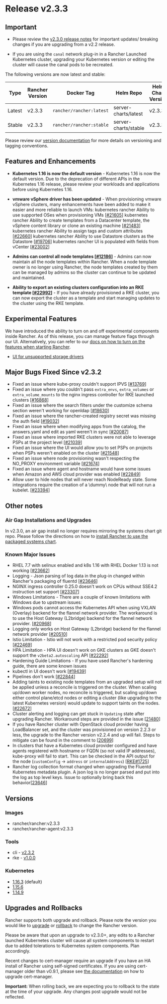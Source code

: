 # Release v2.3.3

## Important

- Please review the [v2.3.0 release notes](https://github.com/rancher/rancher/releases/tag/v2.3.0) for important updates/ breaking changes if you are upgrading from a v2.2 release.

- If you are using the `canal` network plug-in in a Rancher Launched Kubernetes cluster, upgrading your Kubernetes version or editing the cluster will cause the canal pods to be recreated. 

The following versions are now latest and stable:

 |Type | Rancher Version | Docker Tag |Helm Repo| Helm Chart Version |
 |---|---|---|---|---|
 | Latest | v2.3.3 | `rancher/rancher:latest` | server-charts/latest |v2.3.3 |
 | Stable | v2.3.3 | `rancher/rancher:stable` | server-charts/stable | v2.3.3 | 

Please review our [version documentation](https://rancher.com/docs/rancher/v2.x/en/installation/server-tags/) for more details on versioning and tagging conventions.

## Features and Enhancements
* **Kubernetes 1.16 is now the default version** - Kubernetes 1.16 is now the default version. Due to the deprecation of different APIs in the Kubernetes 1.16 release, please review your workloads and applications before using Kubernetes 1.16. 

* **vmware vSphere driver has been updated** - When provisioning vmware vSphere clusters, many enhancements have been added to make it easier and more reliable to launch VMs:
 kubernetes rancher Ability to use supported OSes when provisioning VMs [[#21605](https://github.com/rancher/rancher/issues/21605)]
 kubernetes rancher Ability to create templates from a Datacenter template, the vSphere content library or clone an existing machine [[#21483](https://github.com/rancher/rancher/issues/21483)]
 kubernetes rancher Ability to assign tags and custom attributes [[#22660](https://github.com/rancher/rancher/issues/22660)]
 kubernetes rancher Ability to use Datastore clusters as the Datastore [[#19706](https://github.com/rancher/rancher/issues/197067)]
 kubernetes rancher UI is populated with fields from vCenter [[#23002](https://github.com/rancher/rancher/issues/23002)]

* **Admins can control all node templates [[#12186](https://github.com/rancher/rancher/issues/12186)]** - Admins can now maintain all the node templates within Rancher. When a node template owner is no longer using Rancher, the node templates created by them can be managed by admins so the cluster can continue to be updated and maintained. 

* **Ability to export an existing clusters configuration into an RKE template [[#22992](https://github.com/rancher/rancher/issues/22992)]** - If you have already provisioned a RKE cluster, you can now export the cluster as a template and start managing updates to the cluster using the RKE template.

## Experimental Features

We have introduced the ability to turn on and off experimental components inside Rancher. As of this release, you can manage feature flags through our UI. Alternatively, you can refer to our [docs on how to turn on the features when starting Rancher](https://rancher.com/docs/rancher/v2.x/en/admin-settings/feature-flags/).

* [UI for unsupported storage drivers](https://rancher.com/docs/rancher/v2.x/en/admin-settings/feature-flags/enable-not-default-storage-drivers/)

## Major Bugs Fixed Since v2.3.2
- Fixed an issue where kube-proxy couldn't support IPVS [[#13769](https://github.com/rancher/rancher/issues/13769)] 
- Fixed an issue where you couldn't pass `extra_envs`, `extra_volumes` or `extra_volume_mounts` to the nginx ingress controller for RKE launched clusters [[#16868](https://github.com/rancher/rancher/issues/16868)]
- Fixed an issue where the search filters under the customize schema section weren't working for openldap [[#18630](https://github.com/rancher/rancher/issues/18630)]
- Fixed an issue where the rancher-created registry secret was missing the auth field [[#19032](https://github.com/rancher/rancher/issues/19032)]
- Fixed an issue where when modifying apps from the catalog, the answers.yaml and edit as yaml weren't in sync [[#20087](https://github.com/rancher/rancher/issues/20087)]
- Fixed an issue where imported RKE clusters were not able to leverage PSPs at the project level [[#21039](https://github.com/rancher/rancher/issues/21039)]
- Fixed an issue where the UI would allow you to set PSPs on projects when PSPs weren't enabled on the cluster [[#21548](https://github.com/rancher/rancher/issues/21548)]
- Fixed an issue where node provisioning wasn't respecting the NO_PROXY environment variable [[#21674](https://github.com/rancher/rancher/issues/21674)]
- Fixed an issue where agent and hostname would have some issues when Amazon and AWS cloud provider was enabled [[#22849](https://github.com/rancher/rancher/issues/22849)]
- Allow user to hide nodes that will never reach NodeReady state. Some integrations require the creation of a \dummy\ node that will not run a kubelet. [[#23394](https://github.com/rancher/rancher/issues/23394)]

## Other notes

### Air Gap Installations and Upgrades

In v2.3.0, an air gap install no longer requires mirroring the systems chart git repo. Please follow the directions on how to [install Rancher to use the packaged systems chart](https://rancher.com/docs/rancher/v2.x/en/installation/air-gap/install-rancher).

### Known Major Issues

- RHEL 7.7 with selinux enabled and k8s 1.16 with RHEL Docker 1.13 is not working [[#23662](https://github.com/rancher/rancher/issues/23662)]
- Logging - Json parsing of log data in the plug-in changed within Rancher's packaging of fluentd [[#23646](https://github.com/rancher/rancher/issues/23646)]
- NGINX ingress controller 0.25.0 doesn't work on CPUs without SSE4.2 instruction set support [[#23307](https://github.com/rancher/rancher/issues/23307)]
- Windows Limitations - There are a couple of known limitations with Windows due to upstream issues: 
 - Windows pods cannot access the Kubernetes API when using VXLAN (Overlay) backend for the flannel network provider. The workaround is to use the Host Gateway (L2bridge) backend for the flannel network provider. [[#20968](https://github.com/rancher/rancher/issues/20968)]
 - Logging only works on Host Gateway (L2bridge) backend for the flannel network provider [[#20510](https://github.com/rancher/rancher/issues/20510)]
- Istio Limitation - Istio will not work with a restricted pod security policy [[#22469](https://github.com/rancher/rancher/issues/22469)]
- HPA Limitation - HPA UI doesn't work on GKE clusters as GKE doesn't support the `v2beta2.autoscaling` API [[#22292](https://github.com/rancher/rancher/issues/22292)]
- Hardening Guide Limitations - If you have used Rancher's hardening guide, there are some known issues
 - kubectl in UI doesn't work [[#19439](https://github.com/rancher/rancher/issues/19439)]
 - Pipelines don't work [[#22844](https://github.com/rancher/rancher/issues/22844)]
- Adding taints to existing node templates from an upgraded setup will not be applied unless a reconcile is triggered on the cluster. When scaling up/down worker nodes, no reconcile is triggered, but scaling up/down either control plane/etcd nodes or editing a cluster (like upgrading to the latest Kubernetes version) would update to support taints on the nodes. [[#22672](https://github.com/rancher/rancher/issues/22672)]
- Cluster alerting and logging can get stuck in `Updating` state after upgrading Rancher. Workaround steps are provided in the issue [[21480](https://github.com/rancher/rancher/issues/21480)]
- If you have Rancher cluster with OpenStack cloud provider having LoadBalancer set, and the cluster was provisioned on version 2.2.3 or less, the upgrade to the Rancher version v2.2.4 and up will fail. Steps to mitigate can be found in the comment to [[20699](https://github.com/rancher/rancher/issues/20699)]
- In clusters that have a Kubernetes cloud provider configured and have agents registered with hostname or FQDN (so not valid IP addresses), kube-proxy will fail to start. This can be checked in the API output for the node (`customConfig` -> `address` or `internalAddress`) [[RKE#1725](https://github.com/rancher/rke/issues/1725)]
- Rancher log collection format changed when upgrading the Fluentd Kubernetes metadata plugin. A json log is no longer parsed and put into the log as top level keys. Issue to optionally bring back this behavior[[23646](https://github.com/rancher/rancher/issues/23646)]

## Versions

### Images
- rancher/rancher:v2.3.3
- rancher/rancher-agent:v2.3.3

### Tools
- cli - [v2.3.2](https://github.com/rancher/cli/releases/tag/v2.3.2)
- rke - [v1.0.0](https://github.com/rancher/rke/releases/tag/v1.0.0)

### Kubernetes

- [1.16.3](https://github.com/rancher/hyperkube/releases/tag/v1.16.3-rancher1) 
(default)
- [1.15.6](https://github.com/rancher/hyperkube/releases/tag/v1.15.6-rancher1) 
- [1.14.9](https://github.com/rancher/hyperkube/releases/tag/v1.14.9-rancher1) 

## Upgrades and Rollbacks

Rancher supports both upgrade and rollback. Please note the version you would like to [upgrade](https://rancher.com/docs/rancher/v2.x/en/upgrades/) or [rollback](https://rancher.com/docs/rancher/v2.x/en/backups/rollbacks/) to change the Rancher version.

Please be aware that upon an upgrade to v2.3.0+, any edits to a Rancher launched Kubernetes cluster will cause all system components to restart due to added tolerations to Kubernetes system components. Plan accordingly.

Recent changes to cert-manager require an upgrade if you have an HA install of Rancher using self-signed certificates. If you are using cert-manager older than v0.9.1, please see [the documentation](https://rancher.com/docs/rancher/v2.x/en/installation/options/upgrading-cert-manager/) on how to upgrade cert-manager.

**Important:** When rolling back, we are expecting you to rollback to the state at the time of your upgrade. Any changes post upgrade would not be reflected. 